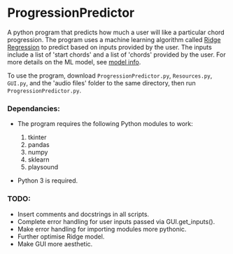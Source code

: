 # ProgressionPredictor
A python program that predicts how much a user will like a particular chord progression.
The program uses a machine learning algorithm called [Ridge Regression](https://scikit-learn.org/stable/modules/generated/sklearn.linear_model.Ridge.html) to predict based on inputs provided by the user. The inputs include a list of 'start chords' and a list of 'chords' provided by the user. For more details on the ML model, see [model info](model-info.md).

To use the program, download `ProgressionPredictor.py`, `Resources.py`, `GUI.py`, and the 'audio files' folder to the same directory, then run `ProgressionPredictor.py`.


### Dependancies:
- The program requires the following Python modules to work:
  1. tkinter
  2. pandas
  3. numpy
  4. sklearn
  5. playsound

- Python 3 is required.



### TODO:
- Insert comments and docstrings in all scripts.
- Complete error handling for user inputs passed via GUI.get_inputs().
- Make error handling for importing modules more pythonic.
- Further optimise Ridge model.
- Make GUI more aesthetic.
